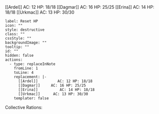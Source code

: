 [[Ardel]]         AC: 12 HP: 18/18
[[Dagmar]]     AC: 16 HP: 25/25
[[Erina]]          AC: 14 HP: 18/18
[[Urkmac]]      AC: 13 HP: 30/30
```meta-bind-button
label: Reset HP
icon: ""
style: destructive
class: ""
cssStyle: ""
backgroundImage: ""
tooltip: ""
id: ""
hidden: false
actions:
  - type: replaceInNote
    fromLine: 1
    toLine: 4
    replacement: |-
      [[Ardel]]         AC: 12 HP: 18/18
      [[Dagmar]]     AC: 16 HP: 25/25
      [[Erina]]          AC: 14 HP: 18/18
      [[Urkmac]]      AC: 13 HP: 30/30
    templater: false

```

Collective Rations: 